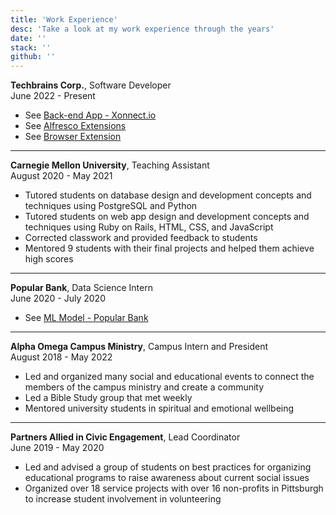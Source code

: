```yaml
---
title: 'Work Experience'
desc: 'Take a look at my work experience through the years'
date: ''
stack: ''
github: ''
---
```


**Techbrains Corp.**, Software Developer  
June 2022 - Present

- See [Back-end App - Xonnect.io](https://estebanvc.vercel.app/projects/xonnect#content)
- See [Alfresco Extensions](https://estebanvc.vercel.app/projects/alfresco#content)
- See [Browser Extension](https://estebanvc.vercel.app/projects/browser-extension#content)

---

**Carnegie Mellon University**, Teaching Assistant  
August 2020 - May 2021

- Tutored students on database design and development concepts and techniques using PostgreSQL and Python
- Tutored students on web app design and development concepts and techniques using Ruby on Rails, HTML, CSS, and JavaScript
- Corrected classwork and provided feedback to students
- Mentored 9 students with their final projects and helped them achieve high scores

---

**Popular Bank**, Data Science Intern  
June 2020 - July 2020

- See [ML Model - Popular Bank](https://estebanvc.vercel.app/projects/ml-model#content)

---

**Alpha Omega Campus Ministry**, Campus Intern and President  
August 2018 - May 2022

- Led and organized many social and educational events to connect the members of the campus ministry and create a community
- Led a Bible Study group that met weekly
- Mentored university students in spiritual and emotional wellbeing

---

**Partners Allied in Civic Engagement**, Lead Coordinator  
June 2019 - May 2020

- Led and advised a group of students on best practices for organizing educational programs to raise awareness about current social issues
- Organized over 18 service projects with over 16 non-profits in Pittsburgh to increase student involvement in volunteering
